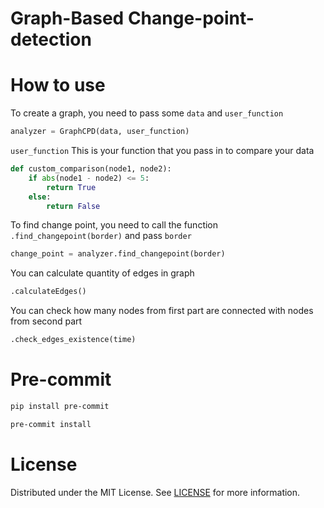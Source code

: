 # Graph-Based Change-point-detection


# How to use
To create a graph, you need to pass some `data` and `user_function`
```python
analyzer = GraphCPD(data, user_function)
```
`user_function` This is your function that you pass in to compare your data
```python
def custom_comparison(node1, node2):
    if abs(node1 - node2) <= 5:
        return True
    else:
        return False
```

To find change point, you need to call the function `.find_changepoint(border)` and pass `border`
```python
change_point = analyzer.find_changepoint(border)
```
You can calculate quantity of edges in graph
```python
.calculateEdges()
```
You can check how many nodes from first part are connected with nodes from second part
```python
.check_edges_existence(time)
```
# Pre-commit
```bash
pip install pre-commit
```
```bash
pre-commit install
```
# License
Distributed under the MIT License. See [LICENSE](https://github.com/Lesh79/Change-point-detection/blob/main/LICENSE) for more information.
